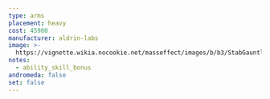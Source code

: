 ```yaml
---
type: arms
placement: heavy
cost: 45900
manufacturer: aldrin-labs
image: >-
  https://vignette.wikia.nocookie.net/masseffect/images/b/b3/StabGauntlets.png/revision/latest/scale-to-width-down/100?cb=20120408230211
notes:
  - ability_skill_bonus
andromeda: false
set: false
---
```

